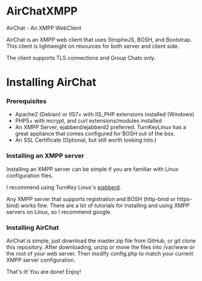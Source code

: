 # AirChatXMPP
AirChat - An XMPP WebClient

AirChat is an XMPP web client that uses StropheJS, BOSH, and Bootstrap. This client is lightweight on resources for both server and client side. 

The client supports TLS connections and Group Chats only.
# Installing AirChat

### Prerequisites

- Apache2 (Debian) or IIS7+ with IIS_PHP extensions installed (Windows)
- PHP5+ with mcrypt, and curl extensions/modules installed
- An XMPP Server, ejabberd/ejabberd2 preferred. TurnKeyLinux has a great appliance that comes configured for BOSH out of the box.
- An SSL Certificate (Optional, but still worth looking into.)

### Installing an XMPP server

Installing an XMPP server can be simple if you are familiar with Linux configuration files.

I recommend using TurnKey Linux's [ejabberd](https://www.turnkeylinux.org/ejabberd).

Any XMPP server that supports registration and BOSH (http-bind or https-bind) works fine. There are a lot of tutorials for installing and using XMPP servers on Linux, so I recommend google.

### Installing AirChat

AirChat is simple, just download the master.zip file from GitHub, or git clone this repository.
After downloading, unzip or move the files into /var/www or the root of your web server. Then modify config.php to match your current XMPP server configuration.

That's it! You are done! Enjoy!

